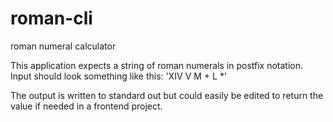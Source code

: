 # roman-cli
roman numeral calculator

This application expects a string of roman numerals in postfix notation.
Input should look something like this:
'XIV V M + L *'

The output is written to standard out but could easily be edited to return the value if needed in a frontend project.
